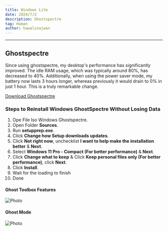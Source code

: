 ```yaml
---
title: Windows Lite
date: 2024/7/2
description: Ghostspectre
tag: Human
author: hawalinajwan
---
```

---
## Ghostspectre
Since using ghostspectre, my desktop's performance has significantly improved. The idle RAM usage, which was typically around 80%, has decreased to 40%. Additionally, when using the power saver mode, my battery now lasts 3 hours longer, whereas previously it would drain to 0% in just 1 hour. This is a truly remarkable change.

[Download Ghostspectre](https://ghostclouds.xyz/wp/w11-pro-23h2-22631/)

### Steps to Reinstall Windows GhostSpectre Without Losing Data
1. Ope File Iso Windows Ghostspectre.
2. Open Folder **Sources**.
3. Run **setupprep.exe**.
4. Click **Change how Setup downloads updates**.
5. Click **Not right now**, unchecklist **I want to help make the installation better** & **Next**.
6. Select **Windows 11 Pro - Compact (For better performance)** & **Next**.
7. Click **Change what to keep** & Click **Keep personal files only (For better performance)**, click **Next**.
8. Click **Install**.
9. Wait for the loading to finish
10. Done

#### Ghost Toolbox Features
<Image
  src="/images/f9f7e9aa.jpg"
  alt="Photo"
  width={562}
  height={375}
  priority
  className="next-image"
/>

#### Ghost Mode
<Image
  src="/images/poweropt.jpg"
  alt="Photo"
  width={562}
  height={375}
  priority
  className="next-image"
/> 
